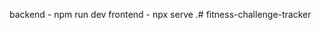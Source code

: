 backend - npm run dev
frontend - npx serve .#   f i t n e s s - c h a l l e n g e - t r a c k e r  
 
